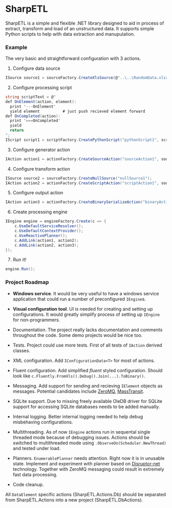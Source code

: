 # SharpETL

SharpETL is a simple and flexible .NET library designed to aid in process of extract, transform and load of an unstructured data.
It supports simple Python scripts to help with data extraction and manupulation.

### Example

The very basic and straightforward configuration with 3 actions.

1. Configure data source
```c#
ISource source1 = sourceFactory.CreateXlsSource(@"..\..\RandomData.xlsx", true);
```

2. Configure processing script
```c#
string scriptText = @"
def OnElement(action, element):
  print '---OnElement'
  yield element          # just push recieved element forward
def OnCompleted(action):
  print '===OnCompleted'
  yield
  return
";
IScript script1 = scriptFactory.CreatePythonScript("pythonScript1", scriptText);
```

3. Configure generator action
```c#
IAction action1 = actionFactory.CreateSourceAction("sourceAction1", source1);
```

4. Configure transform action
```c#
ISource source2 = sourceFactory.CreateNullSource("nullSource1");
IAction action2 = actionFactory.CreateScriptAction("scriptAction1", source2, script1);
```

5. Configure output action
```c#
IAction action3 = actionFactory.CreateBinarySerializeAction("binaryAction1", @"Data.bin");
```

6. Create processing engine
```c#
IEngine engine = engineFactory.Create(c => {
    c.UseDefaultServiceResolver();
    c.UseDefaultContextProvider();
    c.UseReactivePlanner();
    c.AddLink(action1, action2);
    c.AddLink(action2, action3);
});
```

7. Run it!
```c#
engine.Run();
```

### Project Roadmap

- **Windows service**.
It would be very useful to have a windows service application that could run a number of preconfigured `IEngine`s.

- **Visual configuration tool**.
UI is needed for creating and setting up configurations.
It would greatly simplify process of setting up `IEngine` for non-programmers.

- Documentation.
The project really lacks documentation and comments throughout the code.
Some demo projects would be nice too.

- Tests.
Project could use more tests.
First of all tests of `IAction` derived classes.

- XML configuration.
Add `IConfigurationData<T>` for most of actions.

- Fluent configuration.
Add simplified *fluent* styled configuration.
Should look like `c.Fluently.FromXls().Debug().Join(...).ToBinary()`.

- Messaging.
Add support for sending and recieving `IElement` objects as messages.
Potential candidates include [ZeroMQ](http://zeromq.org/), [MassTransit](http://masstransit-project.com/).

- SQLite support.
Due to missing freely available OleDB driver for SQLite support for accessing SQLite databases needs to be added manually.

- Internal logging.
Better internal logging needed to help debug misbehaving configurations.

- Multithreading.
As of now `IEngine` actions run in sequental single threaded mode because of debugging issues.
Actions should be switched to multithreaded mode using `.ObserveOn(Scheduler.NewThread)` and tested under load.

- Planners.
`EnumerablePlanner` needs attention. Right now it is in unusable state.
Implement and experiment with planner based on [Disruptor-net](https://github.com/odeheurles/Disruptor-net) technology.
Together with ZeroMQ messaging could result in extremely fast data processing.

- Code cleanup.

All `DataElement` specific actions (SharpETL.Actions.Db) should be separated from SharpETL.Actions into a new project (SharpETL.DbActions).
